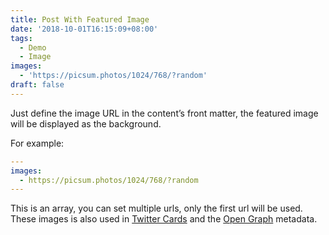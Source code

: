 ```yaml
---
title: Post With Featured Image
date: '2018-10-01T16:15:09+08:00'
tags:
  - Demo
  - Image
images:
  - 'https://picsum.photos/1024/768/?random'
draft: false
---
```


Just define the image URL in the content’s front matter, the featured image will be displayed as the background. 

For example:

```yaml
---
images:
  - https://picsum.photos/1024/768/?random
---
```

This is an array, you can set multiple urls, only the first url will be used. These images is also used in [Twitter Cards](https://developer.twitter.com/en/docs/tweets/optimize-with-cards/guides/getting-started.html) and the [Open Graph](http://ogp.me/) metadata.
